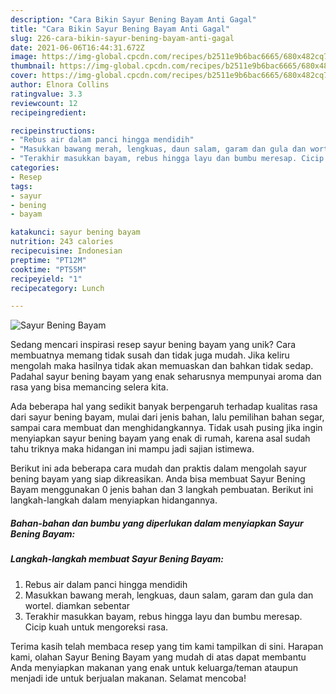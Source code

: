```yaml
---
description: "Cara Bikin Sayur Bening Bayam Anti Gagal"
title: "Cara Bikin Sayur Bening Bayam Anti Gagal"
slug: 226-cara-bikin-sayur-bening-bayam-anti-gagal
date: 2021-06-06T16:44:31.672Z
image: https://img-global.cpcdn.com/recipes/b2511e9b6bac6665/680x482cq70/sayur-bening-bayam-foto-resep-utama.jpg
thumbnail: https://img-global.cpcdn.com/recipes/b2511e9b6bac6665/680x482cq70/sayur-bening-bayam-foto-resep-utama.jpg
cover: https://img-global.cpcdn.com/recipes/b2511e9b6bac6665/680x482cq70/sayur-bening-bayam-foto-resep-utama.jpg
author: Elnora Collins
ratingvalue: 3.3
reviewcount: 12
recipeingredient:

recipeinstructions:
- "Rebus air dalam panci hingga mendidih"
- "Masukkan bawang merah, lengkuas, daun salam, garam dan gula dan wortel. diamkan sebentar"
- "Terakhir masukkan bayam, rebus hingga layu dan bumbu meresap. Cicip kuah untuk mengoreksi rasa."
categories:
- Resep
tags:
- sayur
- bening
- bayam

katakunci: sayur bening bayam 
nutrition: 243 calories
recipecuisine: Indonesian
preptime: "PT12M"
cooktime: "PT55M"
recipeyield: "1"
recipecategory: Lunch

---
```



![Sayur Bening Bayam](https://img-global.cpcdn.com/recipes/b2511e9b6bac6665/680x482cq70/sayur-bening-bayam-foto-resep-utama.jpg)

Sedang mencari inspirasi resep sayur bening bayam yang unik? Cara membuatnya memang tidak susah dan tidak juga mudah. Jika keliru mengolah maka hasilnya tidak akan memuaskan dan bahkan tidak sedap. Padahal sayur bening bayam yang enak seharusnya mempunyai aroma dan rasa yang bisa memancing selera kita.

Ada beberapa hal yang sedikit banyak berpengaruh terhadap kualitas rasa dari sayur bening bayam, mulai dari jenis bahan, lalu pemilihan bahan segar, sampai cara membuat dan menghidangkannya. Tidak usah pusing jika ingin menyiapkan sayur bening bayam yang enak di rumah, karena asal sudah tahu triknya maka hidangan ini mampu jadi sajian istimewa.




Berikut ini ada beberapa cara mudah dan praktis dalam mengolah sayur bening bayam yang siap dikreasikan. Anda bisa membuat Sayur Bening Bayam menggunakan 0 jenis bahan dan 3 langkah pembuatan. Berikut ini langkah-langkah dalam menyiapkan hidangannya.

<!--inarticleads1-->

##### Bahan-bahan dan bumbu yang diperlukan dalam menyiapkan Sayur Bening Bayam:





<!--inarticleads2-->

##### Langkah-langkah membuat Sayur Bening Bayam:

1. Rebus air dalam panci hingga mendidih
1. Masukkan bawang merah, lengkuas, daun salam, garam dan gula dan wortel. diamkan sebentar
1. Terakhir masukkan bayam, rebus hingga layu dan bumbu meresap. Cicip kuah untuk mengoreksi rasa.




Terima kasih telah membaca resep yang tim kami tampilkan di sini. Harapan kami, olahan Sayur Bening Bayam yang mudah di atas dapat membantu Anda menyiapkan makanan yang enak untuk keluarga/teman ataupun menjadi ide untuk berjualan makanan. Selamat mencoba!

